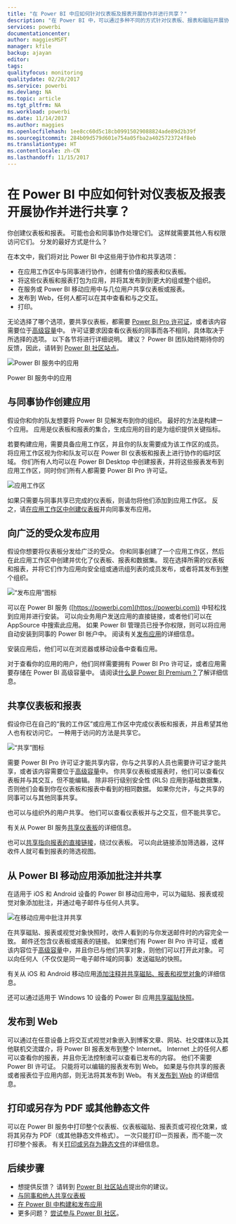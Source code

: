 ```yaml
---
title: "在 Power BI 中应如何针对仪表板及报表开展协作并进行共享？"
description: "在 Power BI 中，可以通过多种不同的方式针对仪表板、报表和磁贴开展协作并进行共享。 每种方法都各有千秋。"
services: powerbi
documentationcenter: 
author: maggiesMSFT
manager: kfile
backup: ajayan
editor: 
tags: 
qualityfocus: monitoring
qualitydate: 02/28/2017
ms.service: powerbi
ms.devlang: NA
ms.topic: article
ms.tgt_pltfrm: NA
ms.workload: powerbi
ms.date: 11/14/2017
ms.author: maggies
ms.openlocfilehash: 1ee8cc60d5c18cb09915029088824ade89d2b39f
ms.sourcegitcommit: 284b09d579d601e754a05fba2a4025723724f8eb
ms.translationtype: HT
ms.contentlocale: zh-CN
ms.lasthandoff: 11/15/2017
---
```

# <a name="how-should-i-collaborate-and-share-dashboards-and-reports-in-power-bi"></a>在 Power BI 中应如何针对仪表板及报表开展协作并进行共享？
你创建仪表板和报表。 可能也会和同事协作处理它们。 这样就需要其他人有权限访问它们。 分发的最好方式是什么？

在本文中，我们将对比 Power BI 中这些用于协作和共享选项： 

* 在应用工作区中与同事进行协作，创建有价值的报表和仪表板。
* 将这些仪表板和报表打包为应用，并将其发布到到更大的组或整个组织。
* 在服务或 Power BI 移动应用中与几位用户共享仪表板或报表。
* 发布到 Web，任何人都可以在其中查看和与之交互。
* 打印。 

无论选择了哪个选项，要共享仪表板，都需要 [Power BI Pro 许可证](service-free-vs-pro.md)，或者该内容需要位于[高级容量](service-premium.md)中。 许可证要求因查看仪表板的同事而各不相同，具体取决于所选择的选项。 以下各节将进行详细说明。 建议？ Power BI 团队始终期待你的反馈，因此，请转到 [Power BI 社区站点](https://community.powerbi.com/)。

![Power BI 服务中的应用](media/service-how-to-collaborate-distribute-dashboards-reports/power-bi-apps-home-blog.png)

Power BI 服务中的应用

## <a name="collaborate-with-coworkers-to-create-an-app"></a>与同事协作创建应用
假设你和你的队友想要将 Power BI 见解发布到你的组织。 最好的方法是构建一个应用。 应用是仪表板和报表的集合，生成应用的目的是为组织提供关键指标。 

若要构建应用，需要具备应用工作区，并且你的队友需要成为该工作区的成员。 将应用工作区视为你和队友可以在 Power BI 仪表板和报表上进行协作的临时区域。 你们所有人均可以在 Power BI Desktop 中创建报表，并将这些报表发布到应用工作区，同时你们所有人都需要 Power BI Pro 许可证。

![应用工作区](media/service-how-to-collaborate-distribute-dashboards-reports/power-bi-apps-workspaces.png)

如果只需要与同事共享已完成的仪表板，则请勿将他们添加到应用工作区。 反之，请[在应用工作区中创建仪表板](service-create-distribute-apps.md)并向同事发布应用。 

## <a name="publish-your-app-to-a-broad-audience"></a>向广泛的受众发布应用
假设你想要将仪表板分发给广泛的受众。 你和同事创建了一个应用工作区，然后在此应用工作区中创建并优化了仪表板、报表和数据集。 现在选择所需的仪表板和报表，并将它们作为应用向安全组或通讯组列表的成员发布，或者将其发布到整个组织。 

![“发布应用”图标](media/service-how-to-collaborate-distribute-dashboards-reports/power-bi-app-publish-600.png)

可以在 Power BI 服务 ([https://powerbi.com](https://powerbi.com)) 中轻松找到应用并进行安装。 可以向业务用户发送应用的直接链接，或者他们可以在 AppSource 中搜索此应用。 如果 Power BI 管理员已授予你权限，则可以将应用自动安装到同事的 Power BI 帐户中。 阅读有关[发布应用](service-create-distribute-apps.md#publish-your-app)的详细信息。 

安装应用后，他们可以在浏览器或移动设备中查看应用。

对于查看你的应用的用户，他们同样需要拥有 Power BI Pro 许可证，或者应用需要存储在 Power BI 高级容量中。 请阅读[什么是 Power BI Premium？](service-premium.md)了解详细信息。

## <a name="share-dashboards-and-reports"></a>共享仪表板和报表
假设你已在自己的“我的工作区”或应用工作区中完成仪表板和报表，并且希望其他人也有权访问它。 一种用于访问的方法是共享它。 

![“共享”图标](media/service-how-to-collaborate-distribute-dashboards-reports/power-bi-share-in-situ.png)

需要 Power BI Pro 许可证才能共享内容，你与之共享的人员也需要许可证才能共享，或者该内容需要位于[高级容量](service-premium.md)中。 你共享仪表板或报表时，他们可以查看仪表板并与其交互，但不能编辑。 除非将行级别安全性 (RLS) 应用到基础数据集，否则他们会看到你在仪表板和报表中看到的相同数据。 如果你允许，与之共享的同事可以与其他同事共享。 

也可以与组织外的用户共享。 他们可以查看仪表板并与之交互，但不能共享它。 

有关从 Power BI 服务[共享仪表板](service-share-dashboards.md)的详细信息。

也可以[共享指向报表的直接链接](service-share-reports.md)，绕过仪表板。 可以向此链接添加筛选器，这样收件人就可看到报表的筛选视图。

## <a name="annotate-and-share-from-the-power-bi-mobile-apps"></a>从 Power BI 移动应用添加批注并共享
在适用于 iOS 和 Android 设备的 Power BI 移动应用中，可以为磁贴、报表或视觉对象添加批注，并通过电子邮件与任何人共享。 

![在移动应用中批注并共享](media/service-how-to-collaborate-distribute-dashboards-reports/power-bi-iphone-annotate.png)

在共享磁贴、报表或视觉对象快照时，收件人看到的与你发送邮件时的内容完全一致。 邮件还包含仪表板或报表的链接。 如果他们有 Power BI Pro 许可证，或者该内容位于[高级容量](service-premium.md)中，并且你已与他们共享对象，则他们可以打开此对象。 可以向任何人（不仅仅是同一电子邮件域的同事）发送磁贴的快照。

有关从 iOS 和 Android 移动应用[添加注释并共享磁贴、报表和视觉对象](mobile-annotate-and-share-a-tile-from-the-mobile-apps.md)的详细信息。

还可以通过适用于 Windows 10 设备的 Power BI 应用[共享磁贴快照](mobile-share-tile-windows-10-phone-app.md)。

## <a name="publish-to-the-web"></a>发布到 Web
可以通过在任意设备上将交互式视觉对象嵌入到博客文章、网站、社交媒体以及其他联机交流媒介，将 Power BI 报表发布到整个 Internet。 Internet 上的任何人都可以查看你的报表，并且你无法控制谁可以查看已发布的内容。 他们不需要 Power BI 许可证。 只能将可以编辑的报表发布到 Web。 如果是与你共享的报表或者报表位于应用内部，则无法将其发布到 Web。 有关[发布到 Web](service-publish-to-web.md) 的详细信息。

## <a name="print-or-save-as-pdf-or-other-static-file"></a>打印或另存为 PDF 或其他静态文件
可以在 Power BI 服务中打印整个仪表板、仪表板磁贴、报表页或可视化效果，或将其另存为 PDF（或其他静态文件格式）。 一次只能打印一页报表，而不能一次打印整个报表。 有关[打印或另存为静态文件](service-print.md)的详细信息。

## <a name="next-steps"></a>后续步骤
* 想提供反馈？ 请转到 [Power BI 社区站点](https://community.powerbi.com/)提出你的建议。
* [与同事和他人共享仪表板](service-share-dashboards.md)
* [在 Power BI 中构建和发布应用](service-create-distribute-apps.md)
* 更多问题？ [尝试参与 Power BI 社区](http://community.powerbi.com/)。

